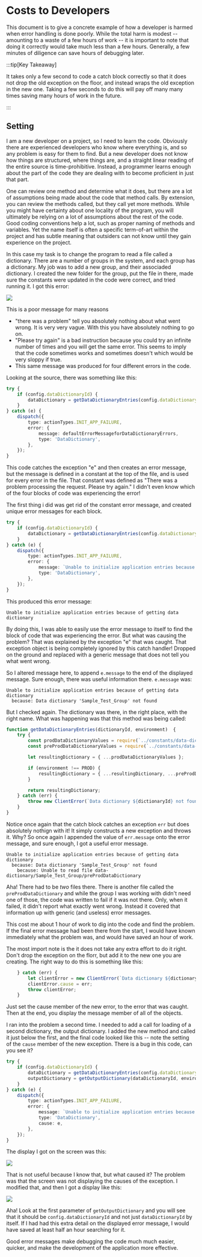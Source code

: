 # Costs to Developers

This document is to give a concrete example of how a developer is harmed when error handling is done poorly.  While the total harm is modest -- amounting to a waste of a few hours of work -- it is important to note that doing it correctly would take much less than a few hours.  Generally, a few minutes of diligence can save hours of debugging later.

:::tip[Key Takeaway]

It takes only a few second to code a catch block correctly so that it does not drop the old exception on the floor, and instead wraps the old exception in the new one.  Taking a few seconds to do this will pay off many many times saving many hours of work in the future.

:::

## Setting

I am a new developer on a project, so I need to learn the code. Obviously there are experienced developers who know where everything is, and so any problem is easy for them to find.  But a new developer does not know how things are structured, where things are, and a straight linear reading of the entire source is time-prohibitive.  Instead, a programmer learns enough about the part of the code they are dealing with to become proficient in just that part.

One can review one method and determine what it does, but there are a lot of assumptions being made about the code that method calls.  By extension, you can review the methods called, but they call yet more methods.  While you might have certainty about one locality of the program, you will ultimately be relying on a lot of assumptions about the rest of the code.  Good coding conventions help a lot, such as proper naming of methods and variables.  Yet the name itself is often a specific term-of-art within the project and has subtle meaning that outsiders can not know until they gain experience on the project.

In this case my task is to change the program to read a file called a dictionary.  There are a number of groups in the system, and each group has a dictionary.  My job was to add a new group, and their associaded dictionary.  I created the new folder for the group, put the file in there, made sure the constants were updated in the code were correct, and tried running it.   I got this error:

![](harm-of-poor-error-handling-img3.png)

This is a poor message for many reasons

* "there was a problem" tell you absolutely nothing about what went wrong.  It is very very vague.  With this you have absolutely nothing to go on.
* "Please try again" is a bad instruction because you could try an infinite number of times and you will get the same error.  This seems to imply that the code sometimes works and sometimes doesn't which would be very sloppy if true.
* This same message was produced for four different errors in the code.

Looking at the source, there was something like this:

```ts
try {
    if (config.dataDictionaryId) {
        dataDictionary = getDataDictionaryEntries(config.dataDictionaryId, environment);
    }
} catch (e) {
    dispatch({
        type: actionTypes.INIT_APP_FAILURE,
        error: {
            message: defaultErrorMessageforDataDictionaryErrors,
            type: 'DataDictionary',
        },
    });
}
```

This code catches the exception "e" and then creates an error message, but the message is defined in a constant at the top of the file, and is used for every error in the file.  That constant was defined as "There was a problem processing the request.  Please try again."  I didn't even know which of the four blocks of code was experiencing the error!

The first thing i did was get rid of the constant error message, and created unique error messages for each block. 


```ts
try {
    if (config.dataDictionaryId) {
        dataDictionary = getDataDictionaryEntries(config.dataDictionaryId, environment);
    }
} catch (e) {
    dispatch({
        type: actionTypes.INIT_APP_FAILURE,
        error: {
            message: `Unable to initialize application entries because of getting data dictionary`,
            type: 'DataDictionary',
        },
    });
}
```

This produced this error message:

```
Unable to initialize application entries because of getting data dictionary
```

By doing this, I was able to easily use the error message to itself to find the block of code that was experiencing the error.  But what was causing the problem?  That was explained by the exception "e" that was caught.  That exception object is being completely ignored by this catch handler!  Dropped on the ground and replaced with a generic message that does not tell you what went wrong.

So I altered message here, to append `e.message` to the end of the displayed message.  Sure enough, there was useful information there.   `e.message` was:

```
Unable to initialize application entries because of getting data dictionary
  because: Data dictionary 'Sample_Test_Group' not found
```

But I checked again.  The dictionary was there, in the right place, with the right name.   What was happening was that this method was being called:


```js
function getDataDictionaryEntries(dictionaryId, environment)  {
    try {
        const prodDataDictionaryValues = require(`../constants/data-dictionary/${dictionaryId}/dataDictionary`);
        const preProdDataDictionaryValues = require(`../constants/data-dictionary/${dictionaryId}/preProdDataDictionary`);

        let resultingDictionary = { ...prodDataDictionaryValues };

        if (environment !== PROD) {
            resultingDictionary = { ...resultingDictionary, ...preProdDataDictionaryValues };
        }

        return resultingDictionary;
    } catch (err) {
        throw new ClientError(`Data dictionary ${dictionaryId} not found`);
    }
}
```

Notice once again that the catch block catches an exception `err` but does absolutely nothign with it!  It simply constructs a new exception and throws it.  Why?   So once again I appended the value of `err.message` onto the error message, and sure enough, I got a useful error message.

```
Unable to initialize application entries because of getting data dictionary
  because: Data dictionary 'Sample_Test_Group' not found
    because: Unable to read file data-dictionary/Sample_Test_Group/preProdDataDictionary
```

Aha!  There had to be _two_ files there.  There is another file called the `preProdDataDictionary` and while the group I was working with didn't need one of those, the code was written to fail if it was not there.  Only, when it failed, it didn't report what exactly went wrong.  Instead it covered that information up with generic (and useless) error messages.

This cost me about 1 hour of work to dig into the code and find the problem.   If the final error message had been there from the start, I would have known immediately what the problem was, and would have saved an hour of work.

The most import note is the it does not take any extra effort to do it right.  Don't drop the exception on the florr, but add it to the new one you are creating.  The right way to do this is something like this:

```js
    } catch (err) {
        let clientError = new ClientError(`Data dictionary ${dictionaryId} not found`);
        clientError.cause = err;
        throw clientError;
    }
```

Just set the cause member of the new error, to the error that was caught.  Then at the end, you display the message member of all of the objects.

I ran into the problem a second time.   I needed to add a call for loading of a second dictionary, the output dictionary.   I added the new method and called it just below the first, and the final code looked like this -- note the setting of the `cause` member of the new exception.  There is a bug in this code, can you see it?

```ts
try {
    if (config.dataDictionaryId) {
        dataDictionary = getDataDictionaryEntries(config.dataDictionaryId, environment);
        outputDictionary = getOutputDictionary(dataDictionaryId, environment);
    }
} catch (e) {
    dispatch({
        type: actionTypes.INIT_APP_FAILURE,
        error: {
            message: `Unable to initialize application entries because of getting data dictionary`,
            type: 'DataDictionary',
            cause: e,
        },
    });
}
```

The display I got on the screen was this:

![](harm-of-poor-error-handling-img1.png)

That is not useful because I know that, but what caused it?  The problem was that the screen was not displaying the causes of the exception.  I modified that, and then I got a display like this:

![](harm-of-poor-error-handling-img2.png)

Aha!  Look at the first parameter of `getOutputDictionary` and you will see that it should be `config.dataDictionaryId` and not just `dataDictionaryId` by itself.  If I had had this extra detail on the displayed error message, I would have saved at least half an hour searching for it.

Good error messages make debugging the code much much easier, quicker, and make the development of the application more effective.




